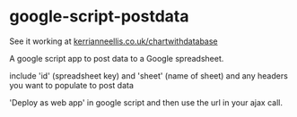 # google-script-postdata

See it working at [kerrianneellis.co.uk/chartwithdatabase](http://kerrianneellis.co.uk/chartwithdatabase/)

A google script app to post data to a Google spreadsheet. 

include 'id' (spreadsheet key) and 'sheet' (name of sheet) and any headers you want to populate to post data

'Deploy as web app' in google script and then use the url in your ajax call.